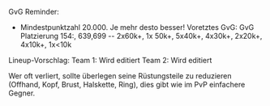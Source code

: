 GvG Reminder: 
- Mindestpunktzahl 20.000. Je mehr desto besser!
Voretztes GvG:
GvG Platzierung 154:, 639,699 -- 2x60k+, 1x 50k+, 5x40k+, 4x30k+, 2x20k+, 4x10k+, 1x<10k

Lineup-Vorschlag:
Team 1:
Wird editiert
Team 2:
Wird editiert

Wer oft verliert, sollte überlegen seine Rüstungsteile zu reduzieren (Offhand, Kopf, Brust, Halskette, Ring), dies gibt wie im PvP einfachere Gegner.
